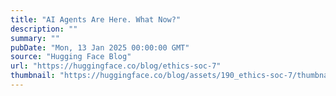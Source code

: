 ```yaml
---
title: "AI Agents Are Here. What Now?"
description: ""
summary: ""
pubDate: "Mon, 13 Jan 2025 00:00:00 GMT"
source: "Hugging Face Blog"
url: "https://huggingface.co/blog/ethics-soc-7"
thumbnail: "https://huggingface.co/blog/assets/190_ethics-soc-7/thumbnail.png"
---
```


